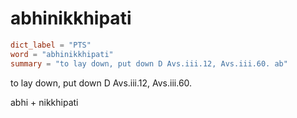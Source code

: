 # abhinikkhipati

``` toml
dict_label = "PTS"
word = "abhinikkhipati"
summary = "to lay down, put down D Avs.iii.12, Avs.iii.60. ab"
```

to lay down, put down D Avs.iii.12, Avs.iii.60.

abhi \+ nikkhipati

